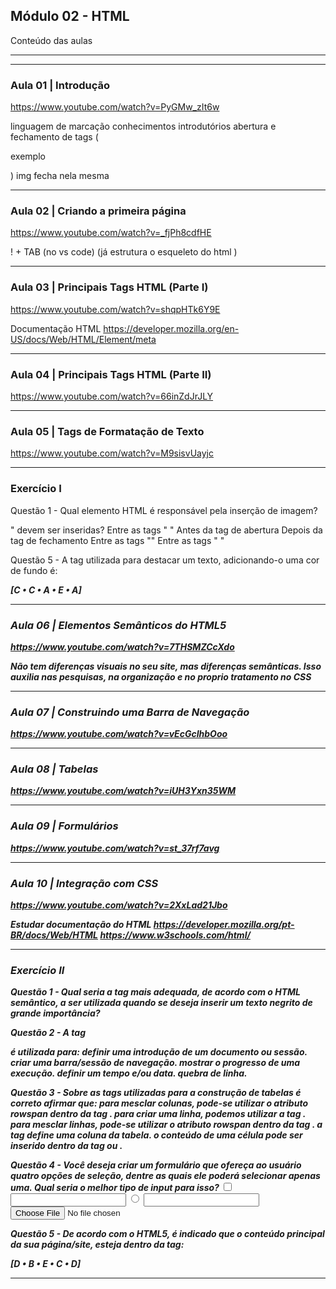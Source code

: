 ## Módulo 02 - HTML
Conteúdo das aulas

_______________________________________________________________
_______________________________________________________________

### Aula 01 | Introdução
https://www.youtube.com/watch?v=PyGMw_zIt6w

linguagem de marcação
conhecimentos introdutórios
abertura e fechamento de tags (<p>exemplo</p>)
img fecha nela mesma

_______________________________________________________________


### Aula 02 | Criando a primeira página
https://www.youtube.com/watch?v=_fjPh8cdfHE

! + TAB (no vs code)
(já estrutura o esqueleto do html )


_______________________________________________________________


### Aula 03 | Principais Tags HTML (Parte I)
https://www.youtube.com/watch?v=shqpHTk6Y9E

Documentação HTML
https://developer.mozilla.org/en-US/docs/Web/HTML/Element/meta


_______________________________________________________________


### Aula 04 | Principais Tags HTML (Parte II)
https://www.youtube.com/watch?v=66inZdJrJLY



_______________________________________________________________


### Aula 05 | Tags de Formatação de Texto 
https://www.youtube.com/watch?v=M9sisvUayjc



_______________________________________________________________


###  Exercício I
Questão 1 - Qual elemento HTML é responsável pela inserção de imagem?
<title>
<main>
<img>
<nav>
<p>


Questão 2 - Sobre elementos do HTML, assinale a alternativa correta.
<title> é um elemento de rodapé.
<li> é um elemento utilizado para criar listas não ordenadas.
<ol> é utilizado para criar uma lista com itens ordenados.
<link> é uma tag que define um hiperlink
<p> é um elemento que possui a mesma função que <head>

Questão 3 - Para quê o atributo href é utilizado?
Gerar links de redirecionamento de documento, página e/ou recurso
Criar uma página com link de mapa
Gerar um pop-up animado
Gerenciar a comunicação de uma página Web com banco de dados
Inserir uma imagem animada

Questão 4 - Em que posição as tags "<title></title>" devem ser inseridas?
Entre as tags "<body> </body>"
Antes da tag de abertura <head>
Depois da tag de fechamento </head>
Entre as tags "<style> </style>"
Entre as tags "<head> </head>"

Questão 5 - A tag utilizada para destacar um texto, adicionando-o uma cor de fundo é:
<mark>
<highlight>
<important>
<b>
<em>

[C • C • A • E • A]


_______________________________________________________________


### Aula 06 | Elementos Semânticos do HTML5
https://www.youtube.com/watch?v=7THSMZCcXdo

Não tem diferenças visuais no seu site, mas diferenças semânticas.
Isso auxilia nas pesquisas, na organização e no proprio tratamento no CSS

_______________________________________________________________


### Aula 07 | Construindo uma Barra de Navegação
https://www.youtube.com/watch?v=vEcGcIhbOoo



_______________________________________________________________


### Aula 08 | Tabelas
https://www.youtube.com/watch?v=iUH3Yxn35WM



_______________________________________________________________


### Aula 09 | Formulários
https://www.youtube.com/watch?v=st_37rf7avg



_______________________________________________________________


### Aula 10 | Integração com CSS
https://www.youtube.com/watch?v=2XxLad21Jbo

Estudar documentação do HTML
https://developer.mozilla.org/pt-BR/docs/Web/HTML
https://www.w3schools.com/html/


_______________________________________________________________


###  Exercício II

Questão 1 - Qual seria a tag mais adequada, de acordo com o HTML semântico, a ser utilizada quando se deseja inserir um texto negrito de grande importância?
<mark>
<bold>
<b>
<strong>
<em>

Questão 2 - A tag <nav> é utilizada para:
definir uma introdução de um documento ou sessão.
criar uma barra/sessão de navegação.
mostrar o progresso de uma execução.
definir um tempo e/ou data.
quebra de linha.

Questão 3 - Sobre as tags utilizadas para a construção de tabelas é correto afirmar que:
para mesclar colunas, pode-se utilizar o atributo rowspan dentro da tag <td>.
para criar uma linha, podemos utilizar a tag <tl>.
para mesclar linhas, pode-se utilizar o atributo rowspan dentro da tag <tr>.
a tag <tr> define uma coluna da tabela.
o conteúdo de uma célula pode ser inserido dentro da tag <td> ou <th>.

Questão 4 - Você deseja criar um formulário que ofereça ao usuário quatro opções de seleção, dentre as quais ele poderá selecionar apenas uma. Qual seria o melhor tipo de input para isso?
<input type="checkbox" />
<input type="text" />
<input type="radio" />
<input type="select" />
<input type="file" />

Questão 5 - De acordo com o HTML5, é indicado que o conteúdo principal da sua página/site, esteja dentro da tag:
<section>
<nav>
<aside>
<main>
<footer>

[D • B • E • C • D]
_______________________________________________________________
